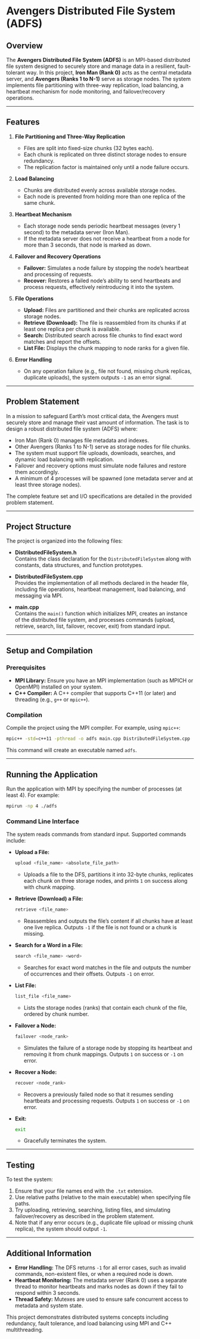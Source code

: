# Avengers Distributed File System (ADFS)

## Overview

The **Avengers Distributed File System (ADFS)** is an MPI-based distributed file system designed to securely store and manage data in a resilient, fault-tolerant way. In this project, **Iron Man (Rank 0)** acts as the central metadata server, and **Avengers (Ranks 1 to N-1)** serve as storage nodes. The system implements file partitioning with three-way replication, load balancing, a heartbeat mechanism for node monitoring, and failover/recovery operations.

---

## Features

1. **File Partitioning and Three-Way Replication**  
   - Files are split into fixed-size chunks (32 bytes each).  
   - Each chunk is replicated on three distinct storage nodes to ensure redundancy.  
   - The replication factor is maintained only until a node failure occurs.

2. **Load Balancing**  
   - Chunks are distributed evenly across available storage nodes.  
   - Each node is prevented from holding more than one replica of the same chunk.

3. **Heartbeat Mechanism**  
   - Each storage node sends periodic heartbeat messages (every 1 second) to the metadata server (Iron Man).  
   - If the metadata server does not receive a heartbeat from a node for more than 3 seconds, that node is marked as down.

4. **Failover and Recovery Operations**  
   - **Failover:** Simulates a node failure by stopping the node’s heartbeat and processing of requests.  
   - **Recover:** Restores a failed node’s ability to send heartbeats and process requests, effectively reintroducing it into the system.

5. **File Operations**  
   - **Upload:** Files are partitioned and their chunks are replicated across storage nodes.  
   - **Retrieve (Download):** The file is reassembled from its chunks if at least one replica per chunk is available.  
   - **Search:** Distributed search across file chunks to find exact word matches and report the offsets.  
   - **List File:** Displays the chunk mapping to node ranks for a given file.

6. **Error Handling**  
   - On any operation failure (e.g., file not found, missing chunk replicas, duplicate uploads), the system outputs `-1` as an error signal.

---

## Problem Statement

In a mission to safeguard Earth’s most critical data, the Avengers must securely store and manage their vast amount of information. The task is to design a robust distributed file system (ADFS) where:

- Iron Man (Rank 0) manages file metadata and indexes.
- Other Avengers (Ranks 1 to N-1) serve as storage nodes for file chunks.
- The system must support file uploads, downloads, searches, and dynamic load balancing with replication.
- Failover and recovery options must simulate node failures and restore them accordingly.
- A minimum of 4 processes will be spawned (one metadata server and at least three storage nodes).

The complete feature set and I/O specifications are detailed in the provided problem statement.

---

## Project Structure

The project is organized into the following files:

- **DistributedFileSystem.h**  
  Contains the class declaration for the `DistributedFileSystem` along with constants, data structures, and function prototypes.

- **DistributedFileSystem.cpp**  
  Provides the implementation of all methods declared in the header file, including file operations, heartbeat management, load balancing, and messaging via MPI.

- **main.cpp**  
  Contains the `main()` function which initializes MPI, creates an instance of the distributed file system, and processes commands (upload, retrieve, search, list, failover, recover, exit) from standard input.

---

## Setup and Compilation

### Prerequisites

- **MPI Library:** Ensure you have an MPI implementation (such as MPICH or OpenMPI) installed on your system.
- **C++ Compiler:** A C++ compiler that supports C++11 (or later) and threading (e.g., `g++` or `mpic++`).

### Compilation

Compile the project using the MPI compiler. For example, using `mpic++`:

```bash
mpic++ -std=c++11 -pthread -o adfs main.cpp DistributedFileSystem.cpp
```

This command will create an executable named `adfs`.

---

## Running the Application

Run the application with MPI by specifying the number of processes (at least 4). For example:

```bash
mpirun -np 4 ./adfs
```

### Command Line Interface

The system reads commands from standard input. Supported commands include:

- **Upload a File:**

  ```bash
  upload <file_name> <absolute_file_path>
  ```
  
  - Uploads a file to the DFS, partitions it into 32-byte chunks, replicates each chunk on three storage nodes, and prints `1` on success along with chunk mapping.

- **Retrieve (Download) a File:**

  ```bash
  retrieve <file_name>
  ```
  
  - Reassembles and outputs the file’s content if all chunks have at least one live replica. Outputs `-1` if the file is not found or a chunk is missing.

- **Search for a Word in a File:**

  ```bash
  search <file_name> <word>
  ```
  
  - Searches for exact word matches in the file and outputs the number of occurrences and their offsets. Outputs `-1` on error.

- **List File:**

  ```bash
  list_file <file_name>
  ```
  
  - Lists the storage nodes (ranks) that contain each chunk of the file, ordered by chunk number.

- **Failover a Node:**

  ```bash
  failover <node_rank>
  ```
  
  - Simulates the failure of a storage node by stopping its heartbeat and removing it from chunk mappings. Outputs `1` on success or `-1` on error.

- **Recover a Node:**

  ```bash
  recover <node_rank>
  ```
  
  - Recovers a previously failed node so that it resumes sending heartbeats and processing requests. Outputs `1` on success or `-1` on error.

- **Exit:**

  ```bash
  exit
  ```
  
  - Gracefully terminates the system.

---

## Testing

To test the system:
1. Ensure that your file names end with the `.txt` extension.
2. Use relative paths (relative to the main executable) when specifying file paths.
3. Try uploading, retrieving, searching, listing files, and simulating failover/recovery as described in the problem statement.
4. Note that if any error occurs (e.g., duplicate file upload or missing chunk replica), the system should output `-1`.

---

## Additional Information

- **Error Handling:** The DFS returns `-1` for all error cases, such as invalid commands, non-existent files, or when a required node is down.
- **Heartbeat Monitoring:** The metadata server (Rank 0) uses a separate thread to monitor heartbeats and marks nodes as down if they fail to respond within 3 seconds.
- **Thread Safety:** Mutexes are used to ensure safe concurrent access to metadata and system state.

This project demonstrates distributed systems concepts including redundancy, fault tolerance, and load balancing using MPI and C++ multithreading.
